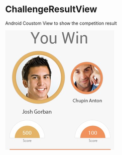 # ChallengeResultView
Android Coustom View to show the competition result

![alt text](https://github.com/09009090029/ChallengeResultView/blob/master/24-finish_2.jpg)
